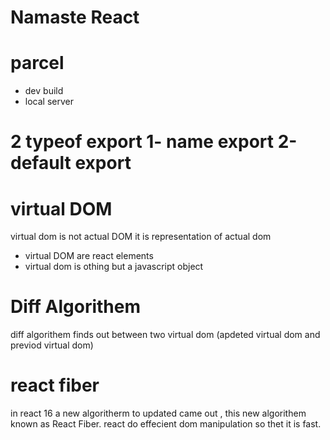 # Namaste React 

# parcel
- dev build
- local server

# 2 typeof export 1- name export 2-default export

# virtual DOM
virtual dom is not actual DOM it is representation of actual dom
- virtual DOM are react elements
- virtual dom is othing but a javascript object

# Diff Algorithem
diff algorithem finds out between two virtual dom (apdeted virtual dom and previod virtual dom)

# react fiber
in react 16 a new algoritherm to updated came out , this new algorithem known as React Fiber.
react do effecient dom manipulation so thet it is fast.
